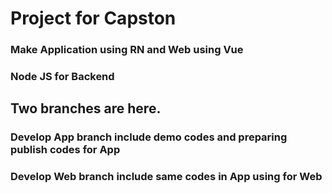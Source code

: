 # Project for Capston

### Make Application using RN and Web using Vue

### Node JS for Backend

## Two branches are here.

### Develop App branch include demo codes and preparing publish codes for App

### Develop Web branch include same codes in App using for Web
